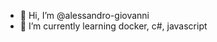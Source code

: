 - 👋 Hi, I’m @alessandro-giovanni
- 🌱 I’m currently learning docker, c#, javascript

<!---
alessandro-giovanni/alessandro-giovanni is a ✨ special ✨ repository because its `README.md` (this file) appears on your GitHub profile.
You can click the Preview link to take a look at your changes.
--->
